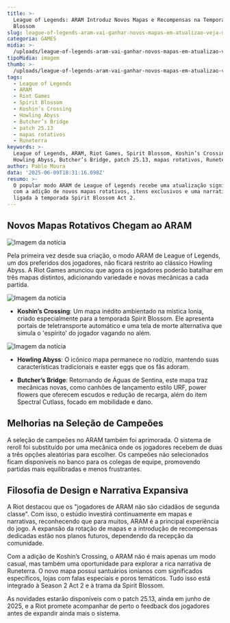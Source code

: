 ```yaml
---
title: >-
  League of Legends: ARAM Introduz Novos Mapas e Recompensas na Temporada Spirit
  Blossom
slug: league-of-legends-aram-vai-ganhar-novos-mapas-em-atualizao-veja-mudanas
categoria: GAMES
midia: >-
  /uploads/league-of-legends-aram-vai-ganhar-novos-mapas-em-atualizao-veja-mudanas-thumb.jpg
tipoMidia: imagem
thumb: >-
  /uploads/league-of-legends-aram-vai-ganhar-novos-mapas-em-atualizao-veja-mudanas-thumb.jpg
tags:
  - League of Legends
  - ARAM
  - Riot Games
  - Spirit Blossom
  - Koshin’s Crossing
  - Howling Abyss
  - Butcher’s Bridge
  - patch 25.13
  - mapas rotativos
  - Runeterra
keywords: >-
  League of Legends, ARAM, Riot Games, Spirit Blossom, Koshin’s Crossing,
  Howling Abyss, Butcher’s Bridge, patch 25.13, mapas rotativos, Runeterra
author: Pablo Moura
data: '2025-06-09T18:31:16.098Z'
resumo: >-
  O popular modo ARAM de League of Legends recebe uma atualização significativa
  com a adição de novos mapas rotativos, itens exclusivos e uma narrativa rica
  ligada à temporada Spirit Blossom Act 2.
---
```


## Novos Mapas Rotativos Chegam ao ARAM

![Imagem da notícia](https://cdn.ome.lt/w00bvnkqp7fw97Rj5nCV_aJkMog=/fit-in/837x500/smart/uploads/conteudo/fotos/Reroll_1.png)

Pela primeira vez desde sua criação, o modo ARAM de League of Legends, um dos preferidos dos jogadores, não ficará restrito ao clássico Howling Abyss. A Riot Games anunciou que agora os jogadores poderão batalhar em três mapas distintos, adicionando variedade e novas mecânicas a cada partida.

![Imagem da notícia](https://cdn.ome.lt/MhhaEwzqrPBeNaBZ_nIhC4FAzWU=/fit-in/837x500/smart/uploads/conteudo/fotos/Butchers_Bridge_3_1.png)

- **Koshin’s Crossing**: Um mapa inédito ambientado na mística Ionia, criado especialmente para a temporada Spirit Blossom. Ele apresenta portais de teletransporte automático e uma tela de morte alternativa que simula o 'espírito' do jogador vagando no além.

![Imagem da notícia](https://cdn.ome.lt/cYSCsboGLOFPGO2jTG05_u6XgQ4=/fit-in/837x500/smart/uploads/conteudo/fotos/Koeshins_Crossing_3.png)

- **Howling Abyss**: O icônico mapa permanece no rodízio, mantendo suas características tradicionais e easter eggs que os fãs adoram.

- **Butcher’s Bridge**: Retornando de Águas de Sentina, este mapa traz mecânicas novas, como canhões de lançamento estilo URF, power flowers que oferecem escudos e redução de recarga, além do item Spectral Cutlass, focado em mobilidade e dano.

## Melhorias na Seleção de Campeões

A seleção de campeões no ARAM também foi aprimorada. O sistema de reroll foi substituído por uma mecânica onde os jogadores recebem de duas a três opções aleatórias para escolher. Os campeões não selecionados ficam disponíveis no banco para os colegas de equipe, promovendo partidas mais equilibradas e menos frustrantes.

## Filosofia de Design e Narrativa Expansiva

A Riot destacou que os "jogadores de ARAM não são cidadãos de segunda classe". Com isso, o estúdio investirá continuamente em mapas e narrativas, reconhecendo que para muitos, ARAM é a principal experiência do jogo. A expansão da rotação de mapas e a introdução de recompensas dedicadas estão nos planos futuros, dependendo da recepção da comunidade.

Com a adição de Koshin’s Crossing, o ARAM não é mais apenas um modo casual, mas também uma oportunidade para explorar a rica narrativa de Runeterra. O novo mapa possui santuários ionianos com significados específicos, lojas com falas especiais e poros temáticos. Tudo isso está integrado à Season 2 Act 2 e à trama da Spirit Blossom.

As novidades estarão disponíveis com o patch 25.13, ainda em junho de 2025, e a Riot promete acompanhar de perto o feedback dos jogadores antes de expandir ainda mais o sistema.
